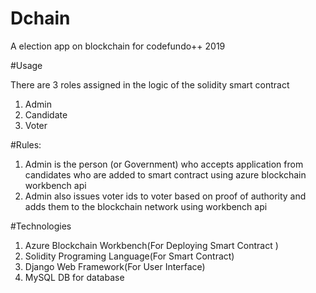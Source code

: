  # Dchain
A election app on blockchain for codefundo++ 2019

#Usage

There are 3 roles assigned in the logic of the solidity smart contract
<ol>
<li>Admin</li>
<li>Candidate </li>
<li>Voter </li>
</ol>
#Rules:
<ol>
<li>Admin is the person (or Government) who accepts application from candidates who are added to smart contract using azure blockchain workbench api </li>
<li>Admin also issues voter ids to voter based on proof of authority and adds them to the blockchain network using workbench api</li>

</ol>
#Technologies
<ol>
<li>Azure Blockchain Workbench(For Deploying Smart Contract )</li>
<li>Solidity Programing Language(For Smart Contract)</li>
<li>Django Web Framework(For User Interface)</li>
<li>MySQL DB for database</li>
</ol>

